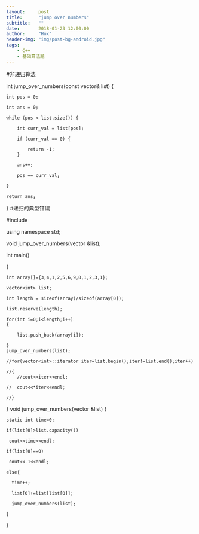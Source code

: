 ```yaml
---
layout:     post
title:      "jump over numbers"
subtitle:   ""
date:       2018-01-23 12:00:00
author:     "Hux"
header-img: "img/post-bg-android.jpg"
tags:
    - C++
    - 基础算法题
---
```

#非递归算法

int jump_over_numbers(const vector<int>& list) {
	
    int pos = 0;
    
    int ans = 0;
    
    while (pos < list.size()) {
    
        int curr_val = list[pos];
	
        if (curr_val == 0) {
	
            return -1;
        }
	
        ans++;
	
        pos += curr_val;
	
    }

    return ans;
    
}
#递归的典型错误


#include<iostream>
	
using namespace std;


void jump_over_numbers(vector<int> &list);
	
int main()

{

	int array[]={3,4,1,2,5,6,9,0,1,2,3,1};
	
	vector<int> list;
	
	int length = sizeof(array)/sizeof(array[0]);
	
	list.reserve(length);
	
	for(int i=0;i<length;i++)
	{
	
		list.push_back(array[i]);
		
	}
	jump_over_numbers(list);
	
	//for(vector<int>::iterator iter=list.begin();iter!=list.end();iter++)
	
	//{
		//cout<<iter<<endl;
		
	//	cout<<*iter<<endl;
	
	//}
	
}
void jump_over_numbers(vector<int> &list) {

	static int time=0;
	
    if(list[0]>list.capacity())
    
     cout<<time<<endl;
     
    if(list[0]==0)
    
     cout<<-1<<endl;
     
    else{
    
      time++;
      
      list[0]+=list[list[0]]; 
      
      jump_over_numbers(list);
      
    }
    
}
